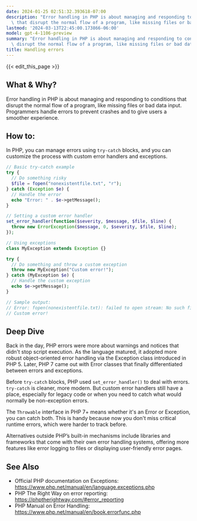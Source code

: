```yaml
---
date: 2024-01-25 02:51:32.393618-07:00
description: "Error handling in PHP is about managing and responding to conditions\
  \ that disrupt the normal flow of a program, like missing files or bad data input.\u2026"
lastmod: '2024-03-13T22:45:00.173866-06:00'
model: gpt-4-1106-preview
summary: "Error handling in PHP is about managing and responding to conditions that\
  \ disrupt the normal flow of a program, like missing files or bad data input.\u2026"
title: Handling errors
---
```


{{< edit_this_page >}}

## What & Why?
Error handling in PHP is about managing and responding to conditions that disrupt the normal flow of a program, like missing files or bad data input. Programmers handle errors to prevent crashes and to give users a smoother experience.

## How to:
In PHP, you can manage errors using `try-catch` blocks, and you can customize the process with custom error handlers and exceptions.

```php
// Basic try-catch example
try {
  // Do something risky
  $file = fopen("nonexistentfile.txt", "r");
} catch (Exception $e) {
  // Handle the error
  echo "Error: " . $e->getMessage();
}

// Setting a custom error handler
set_error_handler(function($severity, $message, $file, $line) {
  throw new ErrorException($message, 0, $severity, $file, $line);
});

// Using exceptions
class MyException extends Exception {}

try {
  // Do something and throw a custom exception
  throw new MyException("Custom error!");
} catch (MyException $e) {
  // Handle the custom exception
  echo $e->getMessage();
}

// Sample output:
// Error: fopen(nonexistentfile.txt): failed to open stream: No such file or directory
// Custom error!
```

## Deep Dive
Back in the day, PHP errors were more about warnings and notices that didn't stop script execution. As the language matured, it adopted more robust object-oriented error handling via the Exception class introduced in PHP 5. Later, PHP 7 came out with Error classes that finally differentiated between errors and exceptions.

Before `try-catch` blocks, PHP used `set_error_handler()` to deal with errors. `try-catch` is cleaner, more modern. But custom error handlers still have a place, especially for legacy code or when you need to catch what would normally be non-exception errors.

The `Throwable` interface in PHP 7+ means whether it's an Error or Exception, you can catch both. This is handy because now you don't miss critical runtime errors, which were harder to track before.

Alternatives outside PHP’s built-in mechanisms include libraries and frameworks that come with their own error handling systems, offering more features like error logging to files or displaying user-friendly error pages.

## See Also
- Official PHP documentation on Exceptions: https://www.php.net/manual/en/language.exceptions.php
- PHP The Right Way on error reporting: https://phptherightway.com/#error_reporting
- PHP Manual on Error Handling: https://www.php.net/manual/en/book.errorfunc.php
